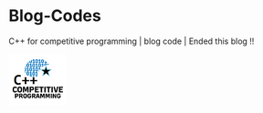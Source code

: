 # Blog-Codes
C++ for competitive programming | blog code | Ended this blog !!


![alt text](https://github.com/Akash16s/Blog-Codes/blob/master/newLogo.png)
